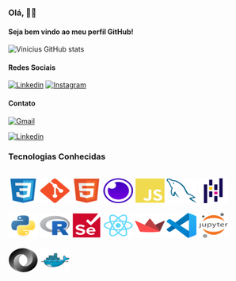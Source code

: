 ### Olá, 👋🏼
#### Seja bem vindo ao meu perfil GitHub!

![Vinicius GitHub stats](https://github-readme-stats.vercel.app/api?username=vinicius-vazo&show_icons=true&theme=dracula)
#### Redes Sociais
[![Linkedin](https://img.shields.io/badge/LinkedIn-0077B5?style=for-the-badge&logo=linkedin&logoColor=white)](https://www.linkedin.com/in/viniciusvazo/)
[![Instagram](https://img.shields.io/badge/Instagram-E4405F?style=for-the-badge&logo=instagram&logoColor=white)](https://www.instagram.com/vinicius_odin/)
#### Contato
[![Gmail](https://img.shields.io/badge/Gmail-D14836?style=for-the-badge&logo=gmail&logoColor=white)](vinicius.correios@gmail.com)

<a href="https://www.linkedin.com/in/viniciusvazo/" target="_blank">
  <img src="https://img.shields.io/badge/LinkedIn-0077B5?style=for-the-badge&logo=linkedin&logoColor=white" alt="Linkedin">
</a>

### Tecnologias Conhecidas
<div style="display: inline_blok"><br>
    <img alig="center" height="50" width="60" alt="css" src="https://github.com/devicons/devicon/blob/master/icons/css3/css3-original.svg"/>
    <img alig="center" height="50" width="60" alt="css" src="https://github.com/devicons/devicon/blob/master/icons/git/git-original.svg"/>
    <img alig="center" height="50" width="60" alt="css" src="https://github.com/devicons/devicon/blob/master/icons/html5/html5-original.svg"/>
    <img alig="center" height="50" width="60" alt="css" src="https://github.com/devicons/devicon/blob/master/icons/insomnia/insomnia-original.svg"/>
    <img alig="center" height="50" width="60" alt="css" src="https://github.com/devicons/devicon/blob/master/icons/javascript/javascript-plain.svg"/>
    <img alig="center" height="50" width="60" alt="css" src="https://github.com/devicons/devicon/blob/master/icons/mysql/mysql-original.svg"/>
    <img alig="center" height="50" width="60" alt="css" src="https://github.com/devicons/devicon/blob/master/icons/pandas/pandas-original.svg"/>
<div style="display: inline_blok"><br>
    <img alig="center" height="50" width="60" alt="css" src="https://github.com/devicons/devicon/blob/master/icons/python/python-original.svg"/>
    <img alig="center" height="50" width="60" alt="css" src="https://github.com/devicons/devicon/blob/master/icons/r/r-original.svg"/>
    <img alig="center" height="50" width="60" alt="css" src="https://github.com/devicons/devicon/blob/master/icons/selenium/selenium-original.svg"/>
    <img alig="center" height="50" width="60" alt="css" src="https://github.com/devicons/devicon/blob/master/icons/react/react-original.svg"/>
    <img alig="center" height="50" width="60" alt="css" src="https://github.com/devicons/devicon/blob/master/icons/streamlit/streamlit-original.svg"/>
    <img alig="center" height="50" width="60" alt="css" src="https://github.com/devicons/devicon/blob/master/icons/vscode/vscode-original.svg"/>
    <img alig="center" height="50" width="60" alt="css" src="https://github.com/devicons/devicon/blob/master/icons/jupyter/jupyter-original-wordmark.svg"/>
</div>
<div style="display: inline_blok"><br>
  <img alig="center" height="50" width="60" alt="css" src="https://github.com/devicons/devicon/blob/master/icons/json/json-original.svg"/>
  <img alig="center" height="50" width="60" alt="css" src="https://github.com/devicons/devicon/blob/master/icons/docker/docker-original.svg"/>
</div>
